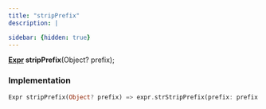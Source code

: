 ```yaml
---
title: "stripPrefix"
description: |

sidebar: {hidden: true}
---
```

<span class="dart-code"><strong>[Expr] stripPrefix</strong>(<span class="nobr">Object? prefix</span>);</span>


### Implementation
```dart
Expr stripPrefix(Object? prefix) => expr.strStripPrefix(prefix: prefix.expr);
```

[Expr]: /reference/classes/expr/